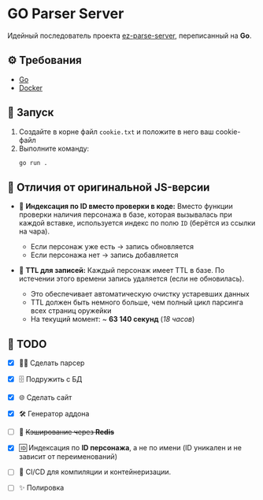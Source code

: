 # GO Parser Server

Идейный последователь проекта [ez-parse-server](https://github.com/janeblower/ez-parse-server), переписанный на **Go**.


## ⚙️ Требования
- [Go](https://go.dev/)  
- [Docker](https://www.docker.com/)  

## 🚀 Запуск
1. Создайте в корне файл `cookie.txt` и положите в него ваш cookie-файл  
2. Выполните команду:
   ```bash
   go run .

## 🔄 Отличия от оригинальной JS-версии

* 🔹 **Индексация по ID вместо проверки в коде:**
  Вместо функции проверки наличия персонажа в базе, которая вызывалась при каждой вставке, используется индекс по полю `ID` (берётся из ссылки на чара).

  * Если персонаж уже есть → запись обновляется
  * Если персонажа нет → запись добавляется

* 🔹 **TTL для записей:**
  Каждый персонаж имеет TTL в базе. По истечении этого времени запись удаляется (если не обновилась).

  * Это обеспечивает автоматическую очистку устаревших данных
  * TTL должен быть немного больше, чем полный цикл парсинга всех страниц оружейки
  * На текущий момент: \~ **63 140 секунд** (*18 часов*)

## 📝 TODO
* [X] 🕵️‍♂️ Сделать парсер
* [X] 🗄️ Подружить с БД
* [X] 🌐 Сделать сайт
* [X] 🛠️ Генератор аддона
* [ ] 🚀 ~~Кэширование через **Redis**~~ 
* [X] 🆔 Индексация по **ID персонажа**, а не по имени (ID уникален и не зависит от переименований)
* [ ] 🤖 CI/CD для компиляции и контейнеризации.
* [ ] ✨ Полировка

